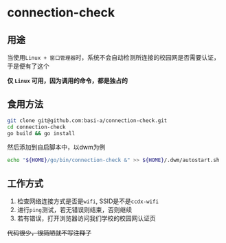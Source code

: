 connection-check
====

## 用途
当使用`Linux + 窗口管理器`时，系统不会自动检测所连接的校园网是否需要认证，于是便有了这个

**仅 `Linux` 可用，因为调用的命令，都是独占的**
## 食用方法
```bash
git clone git@github.com:basi-a/connection-check.git
cd connection-check
go build && go install
```
然后添加到自启脚本中，以dwm为例
```bash
echo "${HOME}/go/bin/connection-check &" >> ${HOME}/.dwm/autostart.sh
```
## 工作方式
1. 检查网络连接方式是否是`wifi`, SSID是不是`ccdx-wifi`
2. 进行`ping`测试，若无错误则结束，否则继续
3. 若有错误，打开浏览器访问我们学校的校园网认证页

~~代码很少，很简陋就不写注释了~~
